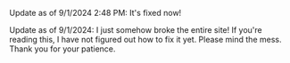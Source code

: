 Update as of 9/1/2024 2:48 PM: It's fixed now!

Update as of 9/1/2024: I just somehow broke the entire site! If you're reading this, I have not figured out how to fix it yet. Please mind the mess. Thank you for your patience. 